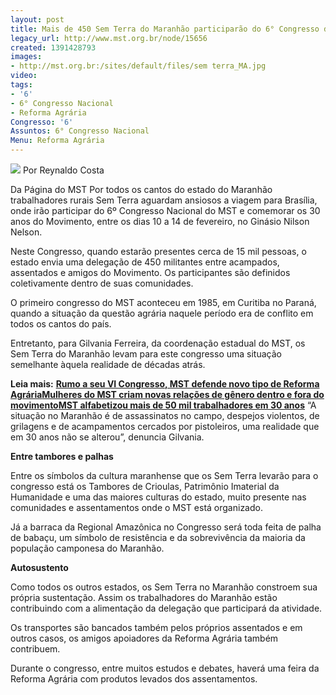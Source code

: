 ```yaml
---
layout: post
title: Mais de 450 Sem Terra do Maranhão participarão do 6° Congresso do MST
legacy_url: http://www.mst.org.br/node/15656
created: 1391428793
images:
- http://mst.org.br:/sites/default/files/sem terra_MA.jpg
video: 
tags:
- '6'
- 6° Congresso Nacional
- Reforma Agrária
Congresso: '6'
Assuntos: 6° Congresso Nacional
Menu: Reforma Agrária
---
```



![](/sites/default/files/sem%20terra_MA.jpg)
Por Reynaldo Costa

Da Página do MST
Por todos os cantos do estado do Maranhão trabalhadores rurais Sem Terra aguardam ansiosos a viagem para Brasília, onde irão participar do 6º Congresso Nacional do MST e comemorar os 30 anos do Movimento, entre os dias 10 a 14 de fevereiro, no Ginásio Nilson Nelson.


Neste Congresso, quando estarão presentes cerca de 15 mil pessoas, o estado envia uma delegação de 450 militantes entre acampados, assentados e amigos do Movimento. Os participantes são definidos coletivamente dentro de suas comunidades.


O primeiro congresso do MST aconteceu em 1985, em Curitiba no Paraná, quando a situação da questão agrária naquele período era de conflito em todos os cantos do país. 

Entretanto, para Gilvania Ferreira, da coordenação estadual do MST, os Sem Terra do Maranhão levam para este congresso uma situação semelhante àquela realidade de décadas atrás.

**Leia mais:**
[**Rumo a seu VI Congresso, MST defende novo tipo de Reforma Agrária**](http://www.mst.org.br/node/15645)[**Mulheres do MST criam novas relações de gênero dentro e fora do movimento**](http://www.mst.org.br/node/15654)[**MST alfabetizou mais de 50 mil trabalhadores em 30 anos**](http://www.mst.org.br/node/15632)
“A situação no Maranhão é de assassinatos no campo, despejos violentos, de grilagens e de acampamentos cercados por pistoleiros, uma realidade que em 30 anos não se alterou”, denuncia Gilvania.


**Entre tambores e palhas**

Entre os símbolos da  cultura maranhense que os Sem Terra levarão para o congresso está os  Tambores de Crioulas, Patrimônio Imaterial da Humanidade e uma das  maiores culturas do estado, muito presente nas comunidades e  assentamentos onde o MST está organizado. 


Já a barraca da  Regional Amazônica no Congresso será toda feita de palha de babaçu, um  símbolo de resistência e da sobrevivência da maioria da população  camponesa do Maranhão. 


**Autosustento**

Como todos os outros estados, os Sem Terra no Maranhão constroem sua própria sustentação. Assim os trabalhadores do Maranhão estão contribuindo com a alimentação da delegação que participará da atividade. 


Os transportes são bancados também pelos próprios assentados e em outros casos, os amigos apoiadores da Reforma Agrária também contribuem. 


Durante o congresso, entre muitos estudos e debates, haverá uma feira da Reforma Agrária com produtos levados dos assentamentos. 



 
